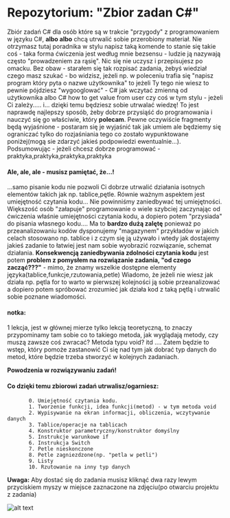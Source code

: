 # Repozytorium: "Zbior zadan C#" 

Zbiór zadań C# dla osób które są w trakcie "przygody" z programowaniem w języku C#,
__albo albo__ chcą utrwalić sobie przerobiony materiał. Nie otrzymasz tutaj poradnika w stylu
napisz taką komende to stanie się takie coś - taka forma ćwiczenia jest według mnie bezsensu - ludzie ją nazywają
często "prowadzeniem za rąsię". Nic się nie uczysz i przepisujesz po omacku. Bez obaw - starałem się tak rozpisać
zadania, żebyś wiedział czego masz szukać - bo widzisz, jeżeli np. w poleceniu trafia się
"napisz program który pyta o nazwe użytkownika" to jeżeli Ty tego nie wiesz to pewnie
pójdziesz "wygooglować" - C# jak wczytać zmienną od użytkownika albo C# how to get value from user
czy coś w tym stylu - jeżeli Ci zależy..... i... dzięki temu będziesz sobie utrwalać wiedzę! To jest naprawdę
najlepszy sposób, żeby dobrze przysiąść do programowania i nauczyć się go właściwie, który __polecam__. 
Pewne oczywiście fragmenty będą wyjaśnione - postaram się je wyjaśnić tak jak umiem ale będziemy się ograniczać
tylko do rozjaśniania tego co zostało wypunktowane poniżej(mogą sie zdarzyć jakieś podpowiedzi ewentualnie...). 
Podsumowując - jeżeli chcesz dobrze programować - praktyka,praktyka,praktyka,praktyka 

#### Ale, ale, ale - musisz pamiętać, że...! ####
 
...samo pisanie kodu nie pozwoli Ci dobrze utrwalić działania isotnych elementów takich jak np. tablice,pętle. Równie ważnym aspektem
jest umiejętność czytania kodu... Nie powinniśmy zaniedbywać tej umiejętności. Większość osób "załapuje" programowanie o wiele szybciej zaczynając od ćwiczenia właśnie
umiejętności czytania kodu, a dopiero potem "przysiada" do pisania własnego kodu.... Ma to __bardzo dużą zalętę__ ponieważ po przeanalizowaniu kodów dysponujemy "magazynem"
przykładów w jakich celach stosowano np. tablice i z czym się ją używało i wtedy jak dostajemy jakieś zadanie to łatwiej jest nam sobie wyobrazić rozwiązanie, schemat działania.
__Konsekwencją zaniedbywania zdolności czytania kodu__ jest potem __problem z pomysłem na rozwiązanie zadania, "od czego zacząć???"__ - mimo, że znamy wszelkie dostępne elementy języka(tablice,funkcje,rzutowania,petle)
Wiadomo, że jeżeli nie wiesz jak działa np. pętla for to warto w pierwszej kolejności ją sobie przeanalizować a dopiero potem spróbować zrozumieć jak działa kod z taką pętlą i utrwalić sobie poznane wiadomości.


#### notka: ####
1 lekcja, jest w głównej mierze tylko lekcją teoretyczną, to znaczy przypominamy tam sobie
co to takiego metoda, jak wyglądają metody, czy muszą zawsze coś zwracać? Metoda typu void?
itd .... Zatem będzie to wstęp, który pomoże zastanowić Ci się nad tym jak dobrać typ danych
do metod, które będzie trzeba stworzyć w kolejnych zadaniach. 

__Powodzenia w rozwiązywaniu zadań!__

#### Co dzięki temu zbiorowi zadań utrwalisz/ogarniesz: ####

		   0. Umiejętność czytania kodu.
           1. Tworzenie funkcji, idea funkcji(metod) - w tym metoda void
           2. Wypisywanie na ekran informacji, obliczenia, wczytywanie danych 
           3. Tablice/operacje na tablicach
           4. Konstruktor parametryczny/konstruktor domyślny
           5. Instrukcje warunkowe if
           6. Instrukcja Switch
           7. Petle nieskonczone
           8. Petle zagniezdzone(np. "petla w petli")
           9. Listy
           10. Rzutowanie na inny typ danych

		   
		   
__Uwaga:__ Aby dostać się do zadania musisz kliknąć dwa razy lewym przyciskiem myszy w miejsce zaznaczone na zdjęciu(po otwarciu projektu z zadania)



![alt text](https://image.ibb.co/nthMzo/pami.png)